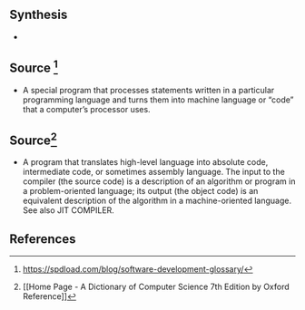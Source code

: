 ## Synthesis
- 
## Source [^1]
- A special program that processes statements written in a particular programming language and turns them into machine language or “code” that a computer’s processor uses.

## Source[^2]
- A program that translates high-level language into absolute code, intermediate code, or sometimes assembly language. The input to the compiler (the source code) is a description of an algorithm or program in a problem-oriented language; its output (the object code) is an equivalent description of the algorithm in a machine-oriented language. See also JIT COMPILER.
## References

[^1]: https://spdload.com/blog/software-development-glossary/
[^2]: [[Home Page - A Dictionary of Computer Science 7th Edition by Oxford Reference]]
